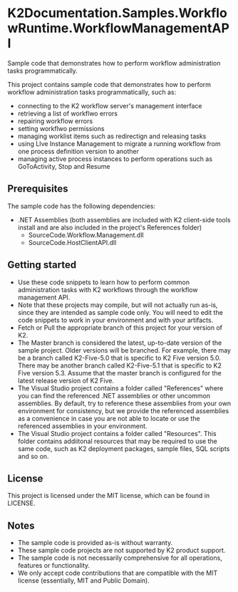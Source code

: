 # K2Documentation.Samples.WorkflowRuntime.WorkflowManagementAPI
Sample code that demonstrates how to perform workflow administration tasks programmatically. 

This project contains sample code that demonstrates how to perform workflow administration tasks programmatically, such as:  
* connecting to the K2 workflow server's management interface
* retrieving a list of workflwo errors
* repairing workflow errors
* setting workflwo permissions
* managing worklist items such as redirectign and releasing tasks
* using LIve Instance Management to migrate a running workflow from one process definition version to another
* managing active process instances to perform operations such as GoToActivity, Stop and Resume

## Prerequisites
The sample code has the following dependencies: 
* .NET Assemblies (both assemblies are included with K2 client-side tools install and are also included in the project's References folder)
  * SourceCode.Workflow.Management.dll 
  * SourceCode.HostClientAPI.dll 

## Getting started
* Use these code snippets to learn how to perform common administration tasks with K2 workflows through the workflow management API. 
* Note that these projects may compile, but will not actually run as-is, since they are intended as sample code only. You will need to edit the code snippets to work in your environment and with your artifacts. 
* Fetch or Pull the appropriate branch of this project for your version of K2. 
* The Master branch is considered the latest, up-to-date version of the sample project. Older versions will be branched. For example, there may be a branch called K2-Five-5.0 that is specific to K2 Five version 5.0. There may be another branch called K2-Five-5.1 that is specific to K2 Five version 5.3. Assume that the master branch is configured for the latest release version of K2 Five. 
* The Visual Studio project contains a folder called "References" where you can find the referenced .NET assemblies or other uncommon assemblies. By default, try to reference these assemblies from your own environment for consistency, but we provide the referenced assemblies as a convenience in case you are not able to locate or use the referenced assemblies in your environment. 
* The Visual Studio project contains a folder called "Resources". This folder contains addiitonal resources that may be required to use the same code, such as K2 deployment packages, sample files, SQL scripts and so on. 
   
## License
This project is licensed under the MIT license, which can be found in LICENSE.

## Notes
 * The sample code is provided as-is without warranty.
 * These sample code projects are not supported by K2 product support. 
 * The sample code is not necessarily comprehensive for all operations, features or functionality. 
 * We only accept code contributions that are compatible with the MIT license (essentially, MIT and Public Domain).
